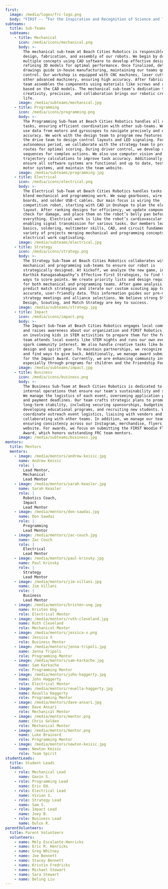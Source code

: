 ```yaml
---
first:
  image: /media/logos/frc-logo.png
  body: "FIRST -- “For the Inspiration and Recognition of Science and Technology” -- is a global non-profit founded by Dean Kamen in 1989. FIRST supports 3.2 million youth aged from Pre-K to 12th Grade through their various robotics programs. The FIRST Robotics Competition (FRC) is what Beach Cities Robotics is a part of, which is for high school students. Touted as the ultimate Sport for the\_Mind, FRC participants can learn skills in design, fabrication, programming, electrical engineering, and business."
subteams:
  title: Sub-Teams
  subteams:
    - title: Mechanical
      icon: /media/icons/mechanical.png
      body: >-
        The mechanical sub-team at Beach Cities Robotics is responsible for the
        design, fabrication, and assembly of our robots. We begin by drafting
        multiple concepts using CAD software to develop effective designs and
        refining 3D models for optimal performance. Once finalized, detailed
        drawings guide in-house manufacturing, maintaining our teams quality
        control. Our workshop is equipped with CNC machines, laser cutters, and
        other advanced machinery, ensuring high accuracy. After fabrication, our
        team assembles the components using materials like screws and rivets,
        based on the CAD models. The mechanical sub-team’s dedication to
        creativity, precision, and collaboration brings our robotic creations to
        life.
      image: /media/subteams/mechanical.jpg
    - title: Programming
      icon: /media/icons/programming.png
      body: >-
        The Programming Sub-Team at Beach Cities Robotics handles all coding
        tasks, ensuring efficient coordination with other sub-teams. We
        use data from motors and gyroscopes to navigate precisely and enhance 
        accuracy. We work with the design team to program new features and with
        the drive team to design control layouts and LED signaling. For the
        autonomous period, we collaborate with the strategy team to program
        routes for optimal scoring. During driver control, we develop command
        sequences for complex actions. We also use computer vision and
        trajectory calculations to improve task accuracy. Additionally, we
        ensure all software systems are functional and up to date, test gyro and
        motor systems, and maintain the team website.
      image: /media/subteams/programming.jpg
    - title: Electrical
      icon: /media/icons/electrical.png
      body: >-
        The Electrical Sub-Team at Beach Cities Robotics handles tasks that
        blend mechanical and programming work. We swap gearboxes, wire circuit
        boards, and solder USB-C cables. Our main focus is wiring the
        competition robot, starting with CAD in Onshape to plan the electronics
        layout. After ranking designs for efficiency, we update components,
        check for damage, and place them on the robot’s belly pan before wiring
        everything. Electrical work is like the robot’s cardiovascular system,
        enabling signal transmission for various tasks. Our members learn wiring
        basics, soldering, multimeter skills, CAD, and circuit fundamentals. The
        variety of projects merging mechanical and programming concepts makes
        electrical work captivating.
      image: /media/subteams/electrical.jpg
    - title: Strategy
      icon: /media/icons/strategy.png
      body: >-
        The Strategy Sub-Team at Beach Cities Robotics collaborates with the
        mechanical and programming sub-teams to ensure our robot is
        strategically designed. At kickoff, we analyze the new game, inspired by
        Karthik Kanagasabapathy’s Effective First Strategies, to find the best
        ways to score points. We create priority lists and design requirements
        for both mechanical and programming teams. After game analysis, we
        predict match strategies and iterate our custom scouting app to collect
        accurate, user-friendly data. This information guides our pre-match
        strategy meetings and alliance selections. We believe strong Strategic
        Design, Scouting, and Match Strategy are key to success.
      image: /media/subteams/strategy.jpg
    - title: Impact
      icon: /media/icons/impact.png
      body: >-
        The Impact Sub-Team at Beach Cities Robotics engages local communities
        and raises awareness about our organization and FIRST Robotics. We focus
        on involving kids in STEM activities to prepare them for the future. Our
        team attends local events like STEM nights and runs our own events to
        spark community interest. We also handle creative tasks like button
        design and spirit gear. To maintain partnerships, we recognize sponsors
        and find ways to give back. Additionally, we manage award submissions
        for the Impact Award. Currently, we are enhancing community involvement,
        especially through programs for children and the Friendship Foundation.
      image: /media/subteams/impact.jpg
    - title: Business
      icon: /media/icons/business.png
      body: >-
        The Business Sub-Team at Beach Cities Robotics is dedicated to the
        internal operations that ensure our team's sustainability and success.
        We manage the logistics of each event, overseeing application processes
        and payment deadlines. Our team crafts strategic plans to promote
        long-term stability, including securing sponsorships, budgeting,
        developing educational programs, and recruiting new students. We also
        coordinate outreach event logistics, liaising with vendors and
        collaborating with other teams. In addition, we manage our team's brand,
        ensuring consistency across our Instagram, merchandise, flyers, and
        website. For awards, we focus on submitting the FIRST Woodie Flowers
        Award, which honors outstanding FRC team mentors.
      image: /media/subteams/business.jpg
mentors:
  title: Mentors
  mentors:
    - image: /media/mentors/andrew-keisic.jpg
      name: Andrew Keisic
      role: |
        Lead Mentor,
        Mechanical
        Lead Mentor
    - image: /media/mentors/sarah-keasler.jpg
      name: Sarah Keasler
      role: |
        Robotics Coach,
        Impact
        Lead Mentor
    - image: /media/mentors/don-sawdai.jpg
      name: Don Sawdai
      role: |
        Programming
        Lead Mentor
    - image: /media/mentors/zac-couch.jpg
      name: Zac Couch
      role: |
        Electrical
        Lead Mentor
    - image: /media/mentors/paul-krinsky.jpg
      name: Paul Krinsky
      role: |
        Strategy
        Lead Mentor
    - image: /media/mentors/jim-villani.jpg
      name: Jim Villani
      role: |
        Business
        Lead Mentor
    - image: /media/mentors/kristen-ung.jpg
      name: Kristen Ung
      role: Electrical Mentor
    - image: /media/mentors/ruth-cleveland.jpg
      name: Ruth Cleveland
      role: Mechanical Mentor
    - image: /media/mentors/jessica-x.png
      name: Jessica X
      role: Business Mentor
    - image: /media/mentors/jenna-tripoli.jpg
      name: Jenna Tripoli
      role: Programming Mentor
    - image: /media/mentors/sam-karkache.jpg
      name: Sam Karkache
      role: Programming Mentor
    - image: /media/mentors/john-haggerty.jpg
      name: John Haggerty
      role: Electrical Mentor
    - image: /media/mentors/reuella-haggerty.jpg
      name: Reuella Haggerty
      role: Programming Mentor
    - image: /media/mentors/dave-ansari.jpg
      name: Dave Ansari
      role: Mechanical Mentor
    - image: /media/mentors/mentor.png
      name: Chris Golden
      role: Mechanical Mentor
    - image: /media/mentors/mentor.png
      name: Luke Brainard
      role: Programming Mentor
    - image: /media/mentors/newton-keisic.jpg
      name: Newton Keisic
      role: Team Spirit
studentLeads:
  title: Student Leads
  leads:
    - role: Mechanical Lead
      name: Gavin S.
    - role: Programming Lead
      name: Eric EH.
    - role: Electrical Lead
      name: Vivian S.
    - role: Strategy Lead
      name: Sam S.
    - role: Impact Lead
      name: Joey B.
    - role: Business Lead
      name: Dulce R.
parentVolunteers:
  title: Parent Volunteers
  volunteers:
    - name: Mely Escalante-Henricks
    - name: Eric R. Henricks
    - name: Greg Whitney
    - name: Joe Bennett
    - name: Stacey Bennett
    - name: Kristin Fredricks
    - name: Michael Stewart
    - name: Sara Stewart
    - name: Deling Liu
---
```

